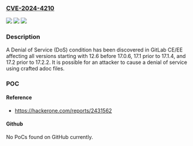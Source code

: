 ### [CVE-2024-4210](https://cve.mitre.org/cgi-bin/cvename.cgi?name=CVE-2024-4210)
![](https://img.shields.io/static/v1?label=Product&message=GitLab&color=blue)
![](https://img.shields.io/static/v1?label=Version&message=12.6%3C%2017.0.6%20&color=brighgreen)
![](https://img.shields.io/static/v1?label=Vulnerability&message=CWE-400%3A%20Uncontrolled%20Resource%20Consumption&color=brighgreen)

### Description

A Denial of Service (DoS) condition has been discovered in GitLab CE/EE affecting all versions starting with 12.6 before 17.0.6, 17.1 prior to 17.1.4, and 17.2 prior to 17.2.2. It is possible for an attacker to cause a denial of service using crafted adoc files.

### POC

#### Reference
- https://hackerone.com/reports/2431562

#### Github
No PoCs found on GitHub currently.

